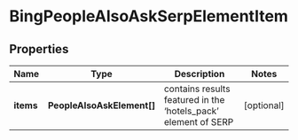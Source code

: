 # BingPeopleAlsoAskSerpElementItem

## Properties

| Name | Type | Description | Notes |
|------------ | ------------- | ------------- | -------------|
**items** | **PeopleAlsoAskElement[]** | contains results featured in the ‘hotels_pack’ element of SERP |[optional]|